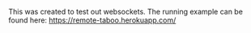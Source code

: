 This was created to test out websockets.  The running example can be found here: https://remote-taboo.herokuapp.com/
